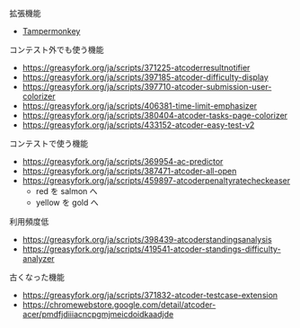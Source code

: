 拡張機能
- [Tampermonkey](https://chromewebstore.google.com/detail/tampermonkey/dhdgffkkebhmkfjojejmpbldmpobfkfo)

コンテスト外でも使う機能
- https://greasyfork.org/ja/scripts/371225-atcoderresultnotifier
- https://greasyfork.org/ja/scripts/397185-atcoder-difficulty-display
- https://greasyfork.org/ja/scripts/397710-atcoder-submission-user-colorizer
- https://greasyfork.org/ja/scripts/406381-time-limit-emphasizer
- https://greasyfork.org/ja/scripts/380404-atcoder-tasks-page-colorizer
- https://greasyfork.org/ja/scripts/433152-atcoder-easy-test-v2

コンテストで使う機能
- https://greasyfork.org/ja/scripts/369954-ac-predictor
- https://greasyfork.org/ja/scripts/387471-atcoder-all-open
- https://greasyfork.org/ja/scripts/459897-atcoderpenaltyratecheckeaser
  - red を salmon へ
  - yellow を gold へ

利用頻度低
- https://greasyfork.org/ja/scripts/398439-atcoderstandingsanalysis
- https://greasyfork.org/ja/scripts/419541-atcoder-standings-difficulty-analyzer

古くなった機能
- https://greasyfork.org/ja/scripts/371832-atcoder-testcase-extension
- https://chromewebstore.google.com/detail/atcoder-acer/pmdfjdiiiacncpgmjmeicdoidkaadjde
